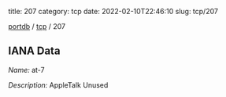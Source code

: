 title: 207
category: tcp
date: 2022-02-10T22:46:10
slug: tcp/207

[portdb](/) / [tcp](/category/tcp.html) / 207


## IANA Data

_Name:_ at-7

_Description:_ AppleTalk Unused

